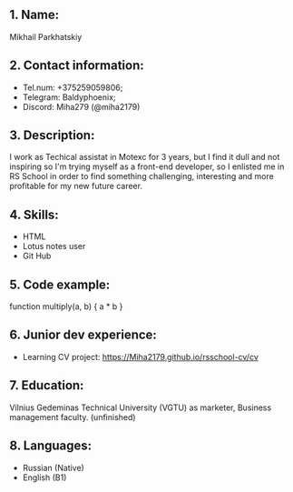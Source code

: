 ## 1. Name: 

Mikhail Parkhatskiy
## 2. Contact information:

* Tel.num: +375259059806; 
* Telegram: Baldyphoenix; 
* Discord: Miha279 (@miha2179)

## 3. Description:


I work as Techical assistat in Motexc for 3 years, but I find it dull and not inspiring so I'm trying myself as a front-end developer, so I enlisted me in RS School in order to find something challenging, interesting and more profitable for my new future career.
## 4. Skills:
* HTML
* Lotus notes user
* Git Hub

## 5. Code example:
function multiply(a, b) {  a * b
}

## 6. Junior dev experience:


* Learning CV project: https://Miha2179.github.io/rsschool-cv/cv
## 7. Education:


 Vilnius Gedeminas Technical University (VGTU) as marketer, Business management faculty. (unfinished)

## 8. Languages:
* Russian (Native)
* English (B1)

